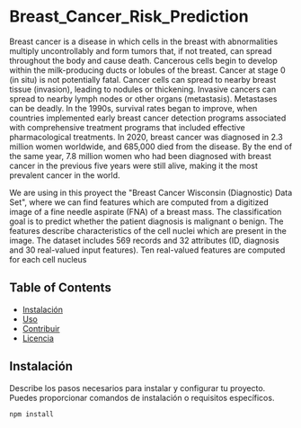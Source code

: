 # Breast_Cancer_Risk_Prediction

Breast cancer is a disease in which cells in the breast with abnormalities multiply uncontrollably and form tumors that, if not treated, can spread throughout the body and cause death. Cancerous cells begin to develop within the milk-producing ducts or lobules of the breast. Cancer at stage 0 (in situ) is not potentially fatal. Cancer cells can spread to nearby breast tissue (invasion), leading to nodules or thickening. Invasive cancers can spread to nearby lymph nodes or other organs (metastasis). Metastases can be deadly. 
In the 1990s, survival rates began to improve, when countries implemented early breast cancer detection programs associated with comprehensive treatment programs that included effective pharmacological treatments. In 2020, breast cancer was diagnosed in 2.3 million women worldwide, and 685,000 died from the disease. By the end of the same year, 7.8 million women who had been diagnosed with breast cancer in the previous five years were still alive, making it the most prevalent cancer in the world. 

We are using in this proyect the "Breast Cancer Wisconsin (Diagnostic) Data Set", where we can find features which are computed from a digitized image of a fine needle aspirate (FNA) of a breast mass. The classification goal is to predict whether the patient diagnosis is malignant o benign. The features describe characteristics of the cell nuclei which are present in the image. The dataset includes 569 records and 32 attributes (ID, diagnosis and 30 real-valued input features). Ten real-valued features are computed for each cell nucleus

## Table of Contents
- [Instalación](#instalación)
- [Uso](#uso)
- [Contribuir](#contribuir)
- [Licencia](#licencia)

## Instalación
Describe los pasos necesarios para instalar y configurar tu proyecto. Puedes proporcionar comandos de instalación o requisitos específicos.

```bash
npm install
  